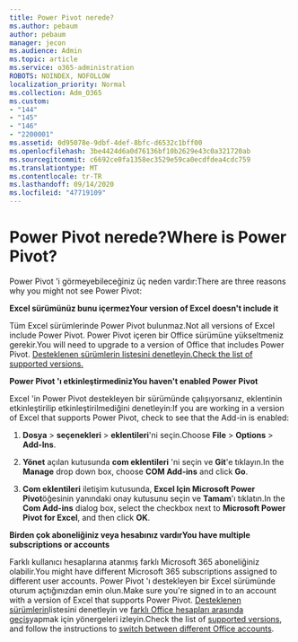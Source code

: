 ```yaml
---
title: Power Pivot nerede?
ms.author: pebaum
author: pebaum
manager: jecon
ms.audience: Admin
ms.topic: article
ms.service: o365-administration
ROBOTS: NOINDEX, NOFOLLOW
localization_priority: Normal
ms.collection: Adm_O365
ms.custom:
- "144"
- "145"
- "146"
- "2200001"
ms.assetid: 0d95078e-9dbf-4def-8bfc-d6532c1bff00
ms.openlocfilehash: 3be4424d6a0d76136bf10b2629e43c0a321720ab
ms.sourcegitcommit: c6692ce0fa1358ec3529e59ca0ecdfdea4cdc759
ms.translationtype: MT
ms.contentlocale: tr-TR
ms.lasthandoff: 09/14/2020
ms.locfileid: "47719109"
---
```

# <a name="where-is-power-pivot"></a><span data-ttu-id="cff26-102">Power Pivot nerede?</span><span class="sxs-lookup"><span data-stu-id="cff26-102">Where is Power Pivot?</span></span>

<span data-ttu-id="cff26-103">Power Pivot 'i görmeyebileceğiniz üç neden vardır:</span><span class="sxs-lookup"><span data-stu-id="cff26-103">There are three reasons why you might not see Power Pivot:</span></span>
  
<span data-ttu-id="cff26-104">**Excel sürümünüz bunu içermez**</span><span class="sxs-lookup"><span data-stu-id="cff26-104">**Your version of Excel doesn't include it**</span></span>
  
<span data-ttu-id="cff26-105">Tüm Excel sürümlerinde Power Pivot bulunmaz.</span><span class="sxs-lookup"><span data-stu-id="cff26-105">Not all versions of Excel include Power Pivot.</span></span> <span data-ttu-id="cff26-106">Power Pivot içeren bir Office sürümüne yükseltmeniz gerekir.</span><span class="sxs-lookup"><span data-stu-id="cff26-106">You will need to upgrade to a version of Office that includes Power Pivot.</span></span> [<span data-ttu-id="cff26-107">Desteklenen sürümlerin listesini denetleyin.</span><span class="sxs-lookup"><span data-stu-id="cff26-107">Check the list of supported versions.</span></span>](https://support.office.com/article/aa64e217-4b6e-410b-8337-20b87e1c2a4b.aspx)
  
<span data-ttu-id="cff26-108">**Power Pivot 'ı etkinleştirmediniz**</span><span class="sxs-lookup"><span data-stu-id="cff26-108">**You haven't enabled Power Pivot**</span></span>
  
<span data-ttu-id="cff26-109">Excel 'in Power Pivot destekleyen bir sürümünde çalışıyorsanız, eklentinin etkinleştirilip etkinleştirilmediğini denetleyin:</span><span class="sxs-lookup"><span data-stu-id="cff26-109">If you are working in a version of Excel that supports Power Pivot, check to see that the Add-in is enabled:</span></span>
  
1. <span data-ttu-id="cff26-110">**Dosya** \> **seçenekleri** \> **eklentileri**'ni seçin.</span><span class="sxs-lookup"><span data-stu-id="cff26-110">Choose **File** \> **Options** \> **Add-Ins**.</span></span>

2. <span data-ttu-id="cff26-111">**Yönet** açılan kutusunda **com eklentileri** 'ni seçin ve **Git**'e tıklayın.</span><span class="sxs-lookup"><span data-stu-id="cff26-111">In the **Manage** drop down box, choose **COM Add-ins** and click **Go**.</span></span>

3. <span data-ttu-id="cff26-112">**Com eklentileri** iletişim kutusunda, **Excel Için Microsoft Power Pivot**öğesinin yanındaki onay kutusunu seçin ve **Tamam**'ı tıklatın.</span><span class="sxs-lookup"><span data-stu-id="cff26-112">In the **Com Add-ins** dialog box, select the checkbox next to **Microsoft Power Pivot for Excel**, and then click **OK**.</span></span>

<span data-ttu-id="cff26-113">**Birden çok aboneliğiniz veya hesabınız vardır**</span><span class="sxs-lookup"><span data-stu-id="cff26-113">**You have multiple subscriptions or accounts**</span></span>
  
<span data-ttu-id="cff26-114">Farklı kullanıcı hesaplarına atanmış farklı Microsoft 365 aboneliğiniz olabilir.</span><span class="sxs-lookup"><span data-stu-id="cff26-114">You might have different Microsoft 365 subscriptions assigned to different user accounts.</span></span> <span data-ttu-id="cff26-115">Power Pivot 'ı destekleyen bir Excel sürümünde oturum açtığınızdan emin olun.</span><span class="sxs-lookup"><span data-stu-id="cff26-115">Make sure you're signed in to an account with a version of Excel that supports Power Pivot.</span></span> <span data-ttu-id="cff26-116">[Desteklenen sürümlerin](https://support.office.com/article/aa64e217-4b6e-410b-8337-20b87e1c2a4b.aspx)listesini denetleyin ve [farklı Office hesapları arasında geçiş](https://support.office.com/article/b9582171-fd1f-4284-9846-bdd72bb28426.aspx#BKMK_WebSwitchAccounts)yapmak için yönergeleri izleyin.</span><span class="sxs-lookup"><span data-stu-id="cff26-116">Check the list of [supported versions](https://support.office.com/article/aa64e217-4b6e-410b-8337-20b87e1c2a4b.aspx), and follow the instructions to [switch between different Office accounts](https://support.office.com/article/b9582171-fd1f-4284-9846-bdd72bb28426.aspx#BKMK_WebSwitchAccounts).</span></span>
